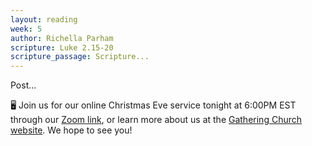 ```yaml
---
layout: reading
week: 5
author: Richella Parham
scripture: Luke 2.15-20
scripture_passage: Scripture...
---
```


Post...

<div class="invitation">
	<p>🖥 Join us for our online Christmas Eve service tonight at 6:00PM EST through our <a href="{{ site.zoom_link }}">Zoom link</a>, or learn more about us at the <a href="{{ site.gathering_url }}">Gathering Church website</a>. We hope to see you!</p>
</div>
